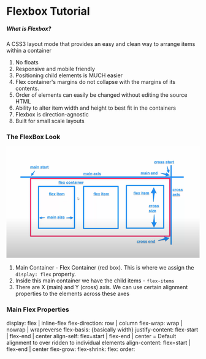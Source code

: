 # Flexbox Tutorial

##### What is Flexbox?
A CSS3 layout mode that provides an easy and clean way to arrange items within a container
1. No floats
2. Responsive and mobile friendly
3. Positioning child elements is MUCH easier
4. Flex container's margins do not collapse with the margins of its contents.
5. Order of elements can easily be changed without editing the source HTML
6.  Ability to alter item width and height to best fit in the containers
7. Flexbox is direction-agnostic
8. Built for small scale layouts

### The FlexBox Look
![image of flexbox](https://github.com/ImSirDieALot/flexbox-tutorial/blob/main/assets/flex-box.png)
1. Main Container - Flex Container (red box). This is where we assign the `display: flex` property. 
2. Inside this main container we have the child items - `flex-items`
3. There are X (main) and Y (cross) axis. We can use certain alignment properties to the elements across these axes

### Main Flex Properties
display: flex | inline-flex 
flex-direction: row | column
flex-wrap: wrap | nowrap | wrapreverse
flex-basis: <length> {basically width}
justify-content: flex-start | flex-end | center
align-self: flex=start | flex-end | center = Default alignment to over ridden to individual elements
align-content: flex=start | flex-end | center
flex-grow: <number>
flex-shrink: <number>
flex: <integer>
order: <integer>

